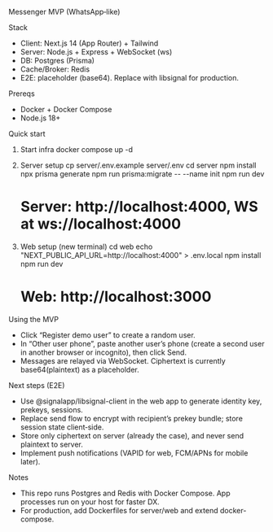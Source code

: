 Messenger MVP (WhatsApp‑like)

Stack
- Client: Next.js 14 (App Router) + Tailwind
- Server: Node.js + Express + WebSocket (ws)
- DB: Postgres (Prisma)
- Cache/Broker: Redis
- E2E: placeholder (base64). Replace with libsignal for production.

Prereqs
- Docker + Docker Compose
- Node.js 18+

Quick start
1) Start infra
   docker compose up -d

2) Server setup
   cp server/.env.example server/.env
   cd server
   npm install
   npx prisma generate
   npm run prisma:migrate -- --name init
   npm run dev
   # Server: http://localhost:4000, WS at ws://localhost:4000

3) Web setup (new terminal)
   cd web
   echo "NEXT_PUBLIC_API_URL=http://localhost:4000" > .env.local
   npm install
   npm run dev
   # Web: http://localhost:3000

Using the MVP
- Click “Register demo user” to create a random user.
- In “Other user phone”, paste another user’s phone (create a second user in another browser or incognito), then click Send.
- Messages are relayed via WebSocket. Ciphertext is currently base64(plaintext) as a placeholder.

Next steps (E2E)
- Use @signalapp/libsignal-client in the web app to generate identity key, prekeys, sessions.
- Replace send flow to encrypt with recipient’s prekey bundle; store session state client‑side.
- Store only ciphertext on server (already the case), and never send plaintext to server.
- Implement push notifications (VAPID for web, FCM/APNs for mobile later).

Notes
- This repo runs Postgres and Redis with Docker Compose. App processes run on your host for faster DX.
- For production, add Dockerfiles for server/web and extend docker-compose.
